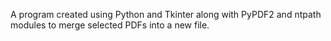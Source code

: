A program created using Python and Tkinter along with PyPDF2 and ntpath modules to merge selected PDFs into a new file. 
